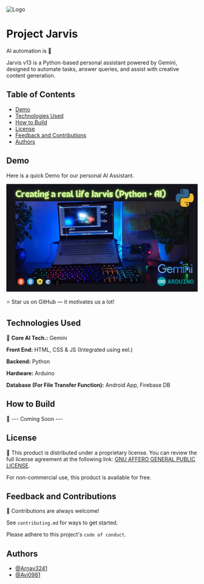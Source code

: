 
![Logo](./Assets//Images/Jarvis.png)


# Project Jarvis 
AI automation is 💖

Jarvis v13 is a Python-based personal assistant powered by Gemini, designed to automate tasks, answer queries, and assist with creative content generation.

## Table of Contents
  <!-- * [Graphical User Interface GIFs](#graphical-user-interface-gifs) -->
  * [Demo](#demo)
  * [Technologies Used](#technologies-used)
  * [How to Build](#how-to-build)
  * [License](#license)
  * [Feedback and Contributions](#feedback-and-contributions)
  * [Authors](#authors)

## Demo

Here is a quick Demo for our personal AI Assistant.

[![Youtube Video for our AI: Jarvis](./Assets/Images/Thumbnail.png)](https://youtu.be/AgptBVNCzj4?si=oErcoMstu1xlN3dQ)

⭐ Star us on GitHub — it motivates us a lot!

<!-- ## Graphical User Interface GIFs

🔥 **Main Page**: With Customizable colors: Red & Blue:

We look forward to assisting you and ensuring your experience with our products is successful and enjoyable! -->

## Technologies Used

🚀 **Core AI Tech.:** Gemini

**Front End:** HTML, CSS & JS (Integrated using eel.)

**Backend:** Python

**Hardware:** Arduino

**Database (For File Transfer Function):** Android App, Firebase DB

## How to Build

📝 --- Coming Soon ---

## License

📃 This product is distributed under a proprietary license. You can review the full license agreement at the following link: [GNU AFFERO GENERAL PUBLIC LICENSE](https://github.com/Arnav3241/Jarvis-v13?tab=AGPL-3.0-1-ov-file).

For non-commercial use, this product is available for free.

## Feedback and Contributions

🤝 Contributions are always welcome!

See `contributing.md` for ways to get started.

Please adhere to this project's `code of conduct`.

## Authors

- [@Arnav3241](https://www.github.com/Arnav3241)
- [@Avi0981](https://github.com/Avi0981)
